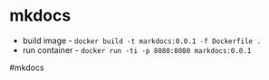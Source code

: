 # mkdocs

* build image - `docker build -t markdocs:0.0.1 -f Dockerfile .`
* run container - `docker run -ti -p 8080:8080 markdocs:0.0.1`

#mkdocs